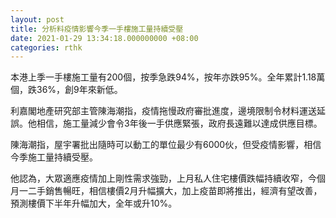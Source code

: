```yaml
---
layout: post
title: 分析料疫情影響今季一手樓施工量持續受壓
date: 2021-01-29 13:34:18.000000000 +08:00
categories: rthk
---
```


本港上季一手樓施工量有200個，按季急跌94%，按年亦跌95%。全年累計1.18萬個，跌36%，創9年來新低。

利嘉閣地產研究部主管陳海潮指，疫情拖慢政府審批進度，邊境限制令材料運送延誤。他相信，施工量減少會令3年後一手供應緊張，政府長遠難以達成供應目標。

陳海潮指，屋宇署批出隨時可以動工的單位最少有6000伙，但受疫情影響，相信今季施工量持續受壓。

他認為，大眾適應疫情加上剛性需求強勁，上月私人住宅樓價跌幅持續收窄，今個月一二手銷售暢旺，相信樓價2月升幅擴大，加上疫苗即將推出，經濟有望改善，預測樓價下半年升幅加大，全年或升10%。
